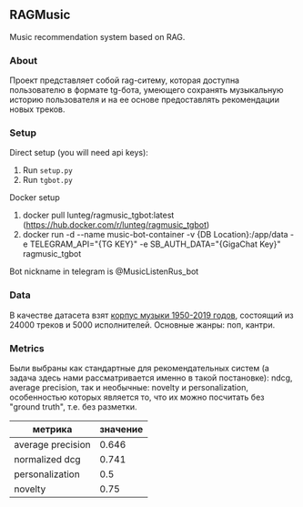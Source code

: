 ## RAGMusic

Music recommendation system based on RAG. 

### About

Проект представляет собой rag-ситему, которая доступна пользователю в формате tg-бота, умеющего сохранять музыкальную историю пользователя и на ее основе предоставлять рекомендации новых треков. 

### Setup

Direct setup (you will need api keys):
1) Run ```setup.py```
2) Run ```tgbot.py```

Docker setup
1) docker pull lunteg/ragmusic_tgbot:latest (https://hub.docker.com/r/lunteg/ragmusic_tgbot)
2) docker run -d --name music-bot-container -v {DB Location}:/app/data -e TELEGRAM_API="{TG KEY}" -e SB_AUTH_DATA="{GigaChat Key}" ragmusic_tgbot

Bot nickname in telegram is @MusicListenRus_bot 

### Data

В качестве датасета взят [корпус музыки 1950-2019 годов](https://www.kaggle.com/datasets/saurabhshahane/music-dataset-1950-to-2019/data), состоящий из 24000 треков и 5000 исполнителей. Основные жанры: поп, кантри.

### Metrics

Были выбраны как стандартные для рекомендательных систем (а задача здесь нами рассматривается именно в такой постановке): ndcg, average precision, так и необычные: novelty и personalization, особенностью которых является то, что их можно посчитать без "ground truth", т.е. без разметки.

|      метрика        | значение |
|-------------------- |----------|
|  average precision  |   0.646  |
|   normalized dcg    |   0.741  |
|  personalization    |   0.5    |
|      novelty        |   0.75   |
